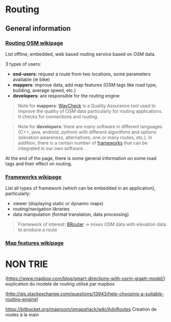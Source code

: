 # Routing

## General information

### [Routing OSM wikipage](https://wiki.openstreetmap.org/wiki/Routing)

List offline, embedded, web based routing service based on OSM data.

3 types of users:
* **end-users**: request a route from two locations, some parameters available (ie bike)  
* **mappers**: improve data, add map features (OSM tags like road type, building, average speed, etc.) 
* **developers**: are responsible for the routing engine

> Note for **mappers**: [WayCheck](https://wiki.openstreetmap.org/wiki/WayCheck) is a Quality Assurance tool used to improve the quality of OSM data particularly for routing applications. It checks for connections and routing.

> Note for **developers**: there are many software in different languages (C++, java, android, python) with different algorithms and options (elevation awareness, alternatives, one or many routes, etc.). In addition, there is a certain number of [frameworks](https://wiki.openstreetmap.org/wiki/Frameworks#Navigation) that can be integrated in our own software.

At the end of the page, there is some general information on some road tags and their effect on routing.

### [Frameworks wikipage](https://wiki.openstreetmap.org/wiki/Frameworks)

List all types of framework (which can be embedded in an application), particularly:
* viewer (displaying static or dynamic maps)
* routing/navigation libraries
* data manipulation (format translation, data processing)



> Framework of interest: [BRouter](https://wiki.openstreetmap.org/wiki/BRouter)
> -> mixes OSM data with elevation data to produce a route


### [Map features wikipage](https://wiki.openstreetmap.org/wiki/Map_Features#Highway)


# NON TRIE

(https://www.mapbox.com/blog/smart-directions-with-osrm-graph-model/) 
explication du modele de routing utilisé par mapbox

(http://gis.stackexchange.com/questions/13943/help-choosing-a-suitable-routing-engine)

https://bitbucket.org/maproom/qmapshack/wiki/AdvRoutes
Creation de routes à la main
